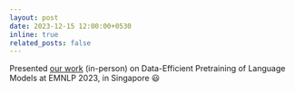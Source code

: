 ```yaml
---
layout: post
date: 2023-12-15 12:00:00+0530
inline: true
related_posts: false
---
```


Presented [our work](https://aclanthology.org/2023.findings-emnlp.445/) (in-person) on Data-Efficient Pretraining of Language Models at EMNLP 2023, in Singapore :smiley: